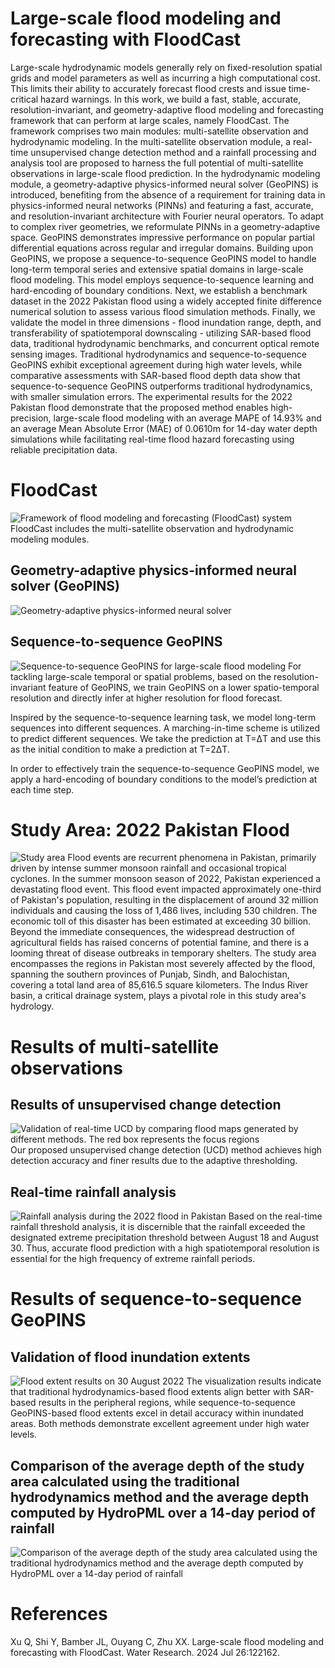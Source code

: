 # Large-scale flood modeling and forecasting with FloodCast
Large-scale hydrodynamic models generally rely on fixed-resolution spatial grids and model parameters as well as incurring a high computational cost. This limits their ability to accurately forecast flood crests and issue time-critical hazard warnings. In this work, we build a fast, stable, accurate, resolution-invariant, and geometry-adaptive flood modeling and forecasting framework that can perform at large scales, namely FloodCast. The framework comprises two main modules: multi-satellite observation and hydrodynamic modeling. In the multi-satellite observation module, a real-time unsupervised change detection method and a rainfall processing and analysis tool are proposed to harness the full potential of multi-satellite observations in large-scale flood prediction. In the hydrodynamic modeling module, a geometry-adaptive physics-informed neural solver (GeoPINS) is introduced, benefiting from the absence of a requirement for training data in physics-informed neural networks (PINNs) and featuring a fast, accurate, and resolution-invariant architecture with Fourier neural operators. To adapt to complex river geometries, we reformulate PINNs in a geometry-adaptive space. GeoPINS demonstrates impressive performance on popular partial differential equations across regular and irregular domains. Building upon GeoPINS, we propose a sequence-to-sequence GeoPINS model to handle long-term temporal series and extensive spatial domains in large-scale flood modeling. This model employs sequence-to-sequence learning and hard-encoding of boundary conditions. Next, we establish a benchmark dataset in the 2022 Pakistan flood using a widely accepted finite difference numerical solution to assess various flood simulation methods. Finally, we validate the model in three dimensions - flood inundation range, depth, and transferability of spatiotemporal downscaling - utilizing SAR-based flood data, traditional hydrodynamic benchmarks, and concurrent optical remote sensing images. Traditional hydrodynamics and sequence-to-sequence GeoPINS exhibit exceptional agreement during high water levels, while comparative assessments with SAR-based flood depth data show that sequence-to-sequence GeoPINS outperforms traditional hydrodynamics, with smaller simulation errors. The experimental results for the 2022 Pakistan flood demonstrate that the proposed method enables high-precision, large-scale flood modeling with an average MAPE of 14.93% and an average Mean Absolute Error (MAE) of 0.0610m for 14-day water depth simulations while facilitating real-time flood hazard forecasting using reliable precipitation data.
# FloodCast
![ Framework of flood modeling and forecasting (FloodCast) system](https://github.com/HydroPML/FloodCast/blob/main/Figures/fig1.jpg)
FloodCast includes the multi-satellite observation and hydrodynamic modeling modules. 
## Geometry-adaptive physics-informed neural solver (GeoPINS)
![Geometry-adaptive physics-informed neural solver](https://github.com/HydroPML/FloodCast/blob/main/Figures/fig2.jpg)
## Sequence-to-sequence GeoPINS
![Sequence-to-sequence GeoPINS for large-scale flood modeling](https://github.com/HydroPML/FloodCast/blob/main/Figures/fig4.jpg)
For tackling large-scale temporal or spatial problems, based on the resolution-invariant feature of GeoPINS, we train GeoPINS on a lower spatio-temporal resolution and directly infer at higher resolution for flood forecast.

Inspired by the sequence-to-sequence learning task, we model long-term sequences into different sequences. A marching-in-time scheme is utilized to predict different sequences. We take the prediction at T=ΔT and use this as the initial condition to make a prediction at T=2ΔT.

In order to effectively train the sequence-to-sequence GeoPINS model, we apply a hard-encoding of boundary conditions to the model’s prediction at each time step.
# Study Area: 2022 Pakistan Flood
![Study area](https://github.com/HydroPML/FloodCast/blob/main/Figures/fig15.jpg)
Flood events are recurrent phenomena in Pakistan, primarily driven by intense summer monsoon rainfall and occasional tropical cyclones. In the summer monsoon season of 2022, Pakistan experienced a devastating flood event. This flood event impacted approximately one-third of Pakistan's population, resulting in the displacement of around 32 million individuals and causing the loss of 1,486 lives, including 530 children. The economic toll of this disaster has been estimated at exceeding 30 billion. Beyond the immediate consequences, the widespread destruction of agricultural fields has raised concerns of potential famine, and there is a looming threat of disease outbreaks in temporary shelters.
The study area encompasses the regions in Pakistan most severely affected by the flood, spanning the southern provinces of Punjab, Sindh, and Balochistan, covering a total land area of 85,616.5 square kilometers. The Indus River basin, a critical drainage system, plays a pivotal role in this study area's hydrology. 
# Results of multi-satellite observations
## Results of unsupervised change detection
![Validation of real-time UCD by comparing flood maps generated by different methods. The red box represents the focus regions](https://github.com/HydroPML/FloodCast/blob/main/Figures/fig7.jpg)
Our proposed unsupervised change detection (UCD) method achieves high detection accuracy and finer results due to the adaptive thresholding.
## Real-time rainfall analysis
![Rainfall analysis during the 2022 flood in Pakistan](https://github.com/HydroPML/FloodCast/blob/main/Figures/sm_fig4.jpg)
Based on the real-time rainfall threshold analysis, it is discernible that the rainfall exceeded the designated extreme precipitation threshold between August 18 and August 30. Thus, accurate flood prediction with a high spatiotemporal resolution is essential for the high frequency of extreme rainfall periods.
# Results of sequence-to-sequence GeoPINS
## Validation of flood inundation extents
![ Flood extent results on 30 August 2022](https://github.com/HydroPML/FloodCast/blob/main/Figures/fig10.jpg)
The visualization results indicate that traditional hydrodynamics-based flood extents align better with SAR-based results in the peripheral regions, while sequence-to-sequence GeoPINS-based flood extents excel in detail accuracy within inundated areas. Both methods demonstrate excellent agreement under high water levels.
## Comparison of the average depth of the study area calculated using the traditional hydrodynamics method and the average depth computed by HydroPML over a 14-day period of rainfall
![Comparison of the average depth of the study area calculated using the traditional hydrodynamics method and the average depth computed by HydroPML over a 14-day period of rainfall](https://github.com/HydroPML/FloodCast/blob/main/Figures/fig122.jpg)
# References
Xu Q, Shi Y, Bamber JL, Ouyang C, Zhu XX. Large-scale flood modeling and forecasting with FloodCast. Water Research. 2024 Jul 26:122162.
